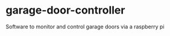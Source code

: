 garage-door-controller
======================

Software to monitor and control garage doors via a raspberry pi
